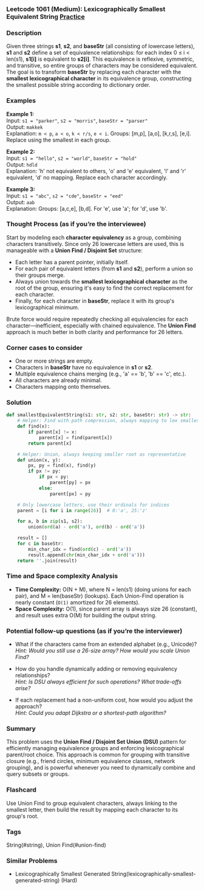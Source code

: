 ### Leetcode 1061 (Medium): Lexicographically Smallest Equivalent String [Practice](https://leetcode.com/problems/lexicographically-smallest-equivalent-string)

### Description  
Given three strings **s1**, **s2**, and **baseStr** (all consisting of lowercase letters), **s1** and **s2** define a set of equivalence relationships: for each index 0 ≤ i < len(s1), **s1[i]** is equivalent to **s2[i]**. This equivalence is reflexive, symmetric, and transitive, so entire groups of characters may be considered equivalent. The goal is to transform **baseStr** by replacing each character with the **smallest lexicographical character** in its equivalence group, constructing the smallest possible string according to dictionary order.

### Examples  

**Example 1:**  
Input: `s1 = "parker"`, `s2 = "morris"`, `baseStr = "parser"`  
Output: `makkek`  
Explanation: `m < p`, `a < o`, `k < r/s`, `e < i`. Groups: [m,p], [a,o], [k,r,s], [e,i]. Replace using the smallest in each group.

**Example 2:**  
Input: `s1 = "hello"`, `s2 = "world"`, `baseStr = "hold"`  
Output: `hdld`  
Explanation: 'h' not equivalent to others, 'o' and 'e' equivalent, 'l' and 'r' equivalent, 'd' no mapping. Replace each character accordingly.

**Example 3:**  
Input: `s1 = "abc"`, `s2 = "cde"`, `baseStr = "eed"`  
Output: `aab`  
Explanation: Groups: [a,c,e], [b,d]. For 'e', use 'a'; for 'd', use 'b'.

### Thought Process (as if you’re the interviewee)  

Start by modeling each **character equivalency** as a group, combining characters transitively. Since only 26 lowercase letters are used, this is manageable with a **Union Find / Disjoint Set** structure:

- Each letter has a parent pointer, initially itself.
- For each pair of equivalent letters (from **s1** and **s2**), perform a union so their groups merge.
- Always union towards the **smallest lexicographical character** as the root of the group, ensuring it's easy to find the correct replacement for each character.
- Finally, for each character in **baseStr**, replace it with its group's lexicographical minimum.

Brute force would require repeatedly checking all equivalencies for each character—inefficient, especially with chained equivalence. The **Union Find** approach is much better in both clarity and performance for 26 letters.

### Corner cases to consider  
- One or more strings are empty.
- Characters in **baseStr** have no equivalence in **s1** or **s2**.
- Multiple equivalence chains merging (e.g., 'a' == 'b', 'b' == 'c', etc.).
- All characters are already minimal.
- Characters mapping onto themselves.

### Solution

```python
def smallestEquivalentString(s1: str, s2: str, baseStr: str) -> str:
    # Helper: Find with path compression, always mapping to lex smallest
    def find(x):
        if parent[x] != x:
            parent[x] = find(parent[x])
        return parent[x]

    # Helper: Union, always keeping smaller root as representative
    def union(x, y):
        px, py = find(x), find(y)
        if px != py:
            if px < py:
                parent[py] = px
            else:
                parent[px] = py

    # Only lowercase letters, use their ordinals for indices
    parent = [i for i in range(26)]  # 0:'a', 25:'z'

    for a, b in zip(s1, s2):
        union(ord(a) - ord('a'), ord(b) - ord('a'))

    result = []
    for c in baseStr:
        min_char_idx = find(ord(c) - ord('a'))
        result.append(chr(min_char_idx + ord('a')))
    return ''.join(result)
```

### Time and Space complexity Analysis  

- **Time Complexity:** O(N + M), where N = len(s1) (doing unions for each pair), and M = len(baseStr) (lookups). Each Union-Find operation is nearly constant (`O(1)` amortized for 26 elements).
- **Space Complexity:** O(1), since parent array is always size 26 (constant), and result uses extra O(M) for building the output string.

### Potential follow-up questions (as if you’re the interviewer)  

- What if the characters came from an extended alphabet (e.g., Unicode)?  
  *Hint: Would you still use a 26-size array? How would you scale Union Find?*

- How do you handle dynamically adding or removing equivalency relationships?  
  *Hint: Is DSU always efficient for such operations? What trade-offs arise?*

- If each replacement had a non-uniform cost, how would you adjust the approach?  
  *Hint: Could you adapt Dijkstra or a shortest-path algorithm?*

### Summary
This problem uses the **Union Find / Disjoint Set Union (DSU)** pattern for efficiently managing equivalence groups and enforcing lexicographical parent/root choice. This approach is common for grouping with transitive closure (e.g., friend circles, minimum equivalence classes, network grouping), and is powerful whenever you need to dynamically combine and query subsets or groups.


### Flashcard
Use Union Find to group equivalent characters, always linking to the smallest letter, then build the result by mapping each character to its group's root.

### Tags
String(#string), Union Find(#union-find)

### Similar Problems
- Lexicographically Smallest Generated String(lexicographically-smallest-generated-string) (Hard)